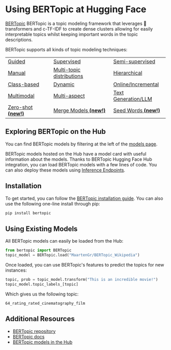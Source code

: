 # Using BERTopic at Hugging Face

[BERTopic](https://github.com/MaartenGr/BERTopic) BERTopic is a topic modeling framework that leverages 🤗 transformers and c-TF-IDF to create dense clusters allowing for easily interpretable topics whilst keeping important words in the topic descriptions. 

BERTopic supports all kinds of topic modeling techniques:  
<table>
  <tr>
    <td><a href="https://maartengr.github.io/BERTopic/getting_started/guided/guided.html">Guided</a></td>
    <td><a href="https://maartengr.github.io/BERTopic/getting_started/supervised/supervised.html">Supervised</a></td>
    <td><a href="https://maartengr.github.io/BERTopic/getting_started/semisupervised/semisupervised.html">Semi-supervised</a></td>
 </tr>
   <tr>
    <td><a href="https://maartengr.github.io/BERTopic/getting_started/manual/manual.html">Manual</a></td>
    <td><a href="https://maartengr.github.io/BERTopic/getting_started/distribution/distribution.html">Multi-topic distributions</a></td>
    <td><a href="https://maartengr.github.io/BERTopic/getting_started/hierarchicaltopics/hierarchicaltopics.html">Hierarchical</a></td>
 </tr>
 <tr>
    <td><a href="https://maartengr.github.io/BERTopic/getting_started/topicsperclass/topicsperclass.html">Class-based</a></td>
    <td><a href="https://maartengr.github.io/BERTopic/getting_started/topicsovertime/topicsovertime.html">Dynamic</a></td>
    <td><a href="https://maartengr.github.io/BERTopic/getting_started/online/online.html">Online/Incremental</a></td>
 </tr>
 <tr>
    <td><a href="https://maartengr.github.io/BERTopic/getting_started/multimodal/multimodal.html">Multimodal</a></td>
    <td><a href="https://maartengr.github.io/BERTopic/getting_started/multiaspect/multiaspect.html">Multi-aspect</a></td>
    <td><a href="https://maartengr.github.io/BERTopic/getting_started/representation/llm.html">Text Generation/LLM</a></td>
 </tr>
 <tr>
    <td><a href="https://maartengr.github.io/BERTopic/getting_started/zeroshot/zeroshot.html">Zero-shot <b>(new!)</b></a></td>
    <td><a href="https://maartengr.github.io/BERTopic/getting_started/merge/merge.html">Merge Models <b>(new!)</b></a></td>
    <td><a href="https://maartengr.github.io/BERTopic/getting_started/seed_words/seed_words.html">Seed Words <b>(new!)</b></a></td>
 </tr>
</table>

## Exploring BERTopic on the Hub

You can find BERTopic models by filtering at the left of the [models page](https://huggingface.co/models?library=bertopic&sort=trending).

BERTopic models hosted on the Hub have a model card with useful information about the models. Thanks to BERTopic Hugging Face Hub integration, you can load BERTopic models with a few lines of code. You can also deploy these models using [Inference Endpoints](https://huggingface.co/inference-endpoints).

## Installation

To get started, you can follow the [BERTopic installation guide](https://github.com/MaartenGr/BERTopic#installation).
You can also use the following one-line install through pip:

```bash
pip install bertopic
```

## Using Existing Models

All BERTopic models can easily be loaded from the Hub:

```py
from bertopic import BERTopic
topic_model = BERTopic.load("MaartenGr/BERTopic_Wikipedia")
```

Once loaded, you can use BERTopic's features to predict the topics for new instances:

```py
topic, prob = topic_model.transform("This is an incredible movie!")
topic_model.topic_labels_[topic]
```

Which gives us the following topic:

```text
64_rating_rated_cinematography_film
```

## Additional Resources

* [BERTopic repository](https://github.com/MaartenGr/BERTopic)
* [BERTopic docs](https://maartengr.github.io/BERTopic/)
* [BERTopic models in the Hub](https://huggingface.co/models?library=bertopic&sort=trending)
